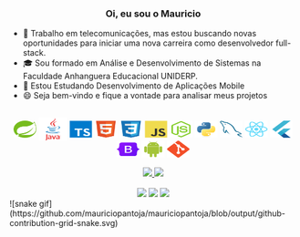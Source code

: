 ### <div align="center">Oi, eu sou o Mauricio</div>
<div> <ul>
  <li> 🔭 Trabalho em telecomunicações, mas estou buscando novas oportunidades para iniciar uma nova carreira como desenvolvedor full-stack.</li>
  <li> 🎓 Sou formado em Análise e Desenvolvimento de Sistemas na Faculdade Anhanguera Educacional UNIDERP.</li>
  <li> 🌱 Estou Estudando Desenvolvimento de Aplicações Mobile</li> 
  <li> 😄 Seja bem-vindo e fique a vontade para analisar meus projetos</li>
  </ul>
</div>
      
    

<div style="display: inline_block" align="center"><br>
  <img align="center" alt="Mauricio-Spring" height="30" width="40" src="https://github.com/devicons/devicon/blob/master/icons/spring/spring-original.svg">
  <img align="center" alt="Mauricio-Java" height="40" width="50" src="https://github.com/devicons/devicon/blob/master/icons/java/java-original-wordmark.svg">
  <img align="center" alt="Mauricio-TS" height="30" width="40" src="https://github.com/devicons/devicon/blob/master/icons/typescript/typescript-original.svg">
  <img align="center" alt="Mauricio-HTML" height="30" width="40" src="https://raw.githubusercontent.com/devicons/devicon/master/icons/html5/html5-original.svg">
  <img align="center" alt="Mauricio-CSS" height="30" width="40" src="https://raw.githubusercontent.com/devicons/devicon/master/icons/css3/css3-original.svg">
  <img align="center" alt="Mauricio-JS" height="30" width="40" src="https://raw.githubusercontent.com/devicons/devicon/master/icons/javascript/javascript-original.svg">
  <img align="center" alt="Mauricio-NODE" height="30" width="40" src="https://raw.githubusercontent.com/devicons/devicon/master/icons/nodejs/nodejs-original.svg">
  <img align="center" alt="Mauricio-PYTHON" height="30" width="40" src="https://raw.githubusercontent.com/devicons/devicon/master/icons/python/python-original.svg">
  <img align="center" alt="Mauricio-MYSQL" height="30" width="40" src="https://raw.githubusercontent.com/devicons/devicon/master/icons/mysql/mysql-original.svg">
  <img align="center" alt="Mauricio-REACT" height="30" width="40" src="https://raw.githubusercontent.com/devicons/devicon/master/icons/react/react-original.svg">
  <img align="center" alt="Mauricio-FLUTTER" height="30" width="40" src="https://raw.githubusercontent.com/devicons/devicon/master/icons/flutter/flutter-original.svg">
  <img align="center" alt="Mauricio-BOOTSTRAP" height="30" width="40" src="https://raw.githubusercontent.com/devicons/devicon/master/icons/bootstrap/bootstrap-original.svg">
  <img align="center" alt="Mauricio-NET" height="30" width="40" src="https://raw.githubusercontent.com/devicons/devicon/master/icons/android/android-original.svg">
  <img align="center" alt="Mauricio-GIT" height="30" width="40" src="https://github.com/devicons/devicon/blob/master/icons/git/git-original.svg">
</div>
<br>
<div align="center">
  <a href="https://github-readme-stats.vercel.app/api?username=mauriciopantoja&show_icons=true&theme=github_dark&include_all_commits=true&count_private=true" target="_blank">
  <img height="150em" src="https://github-readme-stats.vercel.app/api?username=mauriciopantoja&show_icons=true&theme=github_dark&include_all_commits=true&count_private=true"/>
  <a href="https://github-readme-stats.vercel.app/api/top-langs/?username=mauriciopantoja&layout=compact&langs_count=7&theme=github_dark" target="_blank">
  <img height="150em" src="https://github-readme-stats.vercel.app/api/top-langs/?username=mauriciopantoja&layout=compact&langs_count=7&theme=github_dark"/>
</div>
<br>
<div align="center"> 
  <a href="mcpantoja@outlook.com" target="_blank"><img src="https://img.shields.io/badge/Microsoft_Outlook-0078D4?style=for-the-badge&logo=microsoft-outlook&logoColor=white"></a>
  <a href="https://www.linkedin.com/in/mauricio-pantoja/" target="_blank"><img src="https://img.shields.io/badge/LinkedIn-0077B5?style=for-the-badge&logo=linkedin&logoColor=white" target="_blank"></a> 
  <a><img src="https://img.shields.io/badge/Kotlin-0095D5?&style=for-the-badge&logo=kotlin&logoColor=white"></a>
  <br>  
</div>
    ![snake gif](https://github.com/mauriciopantoja/mauriciopantoja/blob/output/github-contribution-grid-snake.svg)


